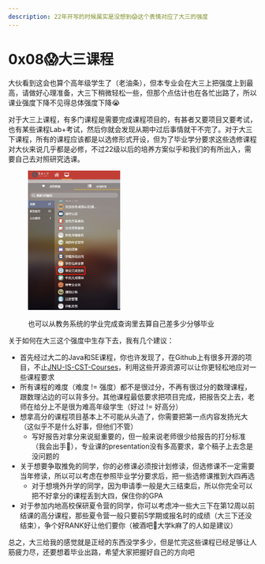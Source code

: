 ```yaml
---
description: 22年开写的时候属实是没想到😱这个表情对应了大三的强度
---
```


# 0x08😱大三课程

大伙看到这会也算个高年级学生了（老油条），但本专业会在大三上把强度上到最高，请做好心理准备，大三下稍微轻松一些，但那个点估计也在各忙出路了，所以课业强度下降不见得总体强度下降😭

对于大三上课程，有多门课程是需要完成课程项目的，有甚者又要项目又要考试，也有某些课程Lab+考试，然后你就会发现从期中过后事情就干不完了。对于大三下课程，所有的课程应该都是以选修形式开设，但为了毕业学分要求这些选修课程对大伙来说几乎都是必修，不过22级以后的培养方案似乎和我们的有所出入，需要自己去对照研究选课。

<figure><img src="../../.gitbook/assets/creditsRequirements.png" alt="" width="187"><figcaption><p>也可以从教务系统的学业完成查询里去算自己差多少分够毕业</p></figcaption></figure>

关于如何在大三这个强度中生存下去，我有几个建议：

* 首先经过大二的Java和SE课程，你也许发现了，在Github上有很多开源的项目，不止[JNU-IS-CST-Courses](https://github.com/H3Art-q/JNU-IS-CST-Courses)，利用这些开源资源可以让你更轻松地应对一些课程要求
* 所有课程的难度（难度 != 强度）都不是很过分，不再有很过分的数理课程，跟数理沾边的可以背多分。其他课程最低要求把项目完成，把报告交上去，老师在给分上不是很为难高年级学生（好过 != 好高分）
* 想拿高分的课程项目基本上不可能从头造了，你需要把第一点内容发扬光大（这似乎不是什么好事，但他们不管）
  * 写好报告对拿分来说挺重要的，但一般来说老师很少给报告的打分标准（我会出手👋），专业课的presentation没有多高要求，拿个稿子上去念是没问题的
* 关于想要争取推免的同学，你的必修课必须按计划修读，但选修课不一定需要当年修读，所以可以考虑在参照毕业学分要求后，把一些选修课推到大四再选
  * 对于想境外升学的同学，因为申请季一般是大三结束后，所以你完全可以把不好拿分的课程丢到大四，保住你的GPA
* 对于参加内地高校保研夏令营的同学，你可以考虑冲一些大三下在第12周以前结课的高分课程，那些夏令营一般只要前5学期或报名时的成绩（大三下还没结束），争个好RANK好让他们要你（被酒吧💃大学k麻了的人如是建议）

总之，大三给我的感觉就是正经的东西没学多少，但是忙完这些课程已经足够让人筋疲力尽，还要想着毕业出路，希望大家把握好自己的方向吧
